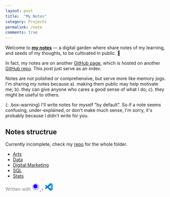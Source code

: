 ```yaml
---
layout: post
title:  "My Notes"
category: Projects
permalink: /note
comments: true
---
```


Welcome to __[my notes](/notes)__ — a digital garden where share notes of my learning, and seeds of my thoughts, to be cultivated in public. 🌱

In fact, my notes are on another [GitHub page](https://www.uniqiao.com/notes/), which is hosted on another [GitHub repo](https://github.com/qiaohuang/notes). This post just serve as an index.

Notes are not polished or comprehensive, but serve more like memory jogs. I'm sharing my notes because a). making them public may help motivate me; b). they can give anyone who cares a good sense of what I do; c). they might be useful to others.

{: .box-warning}
I'll write notes for myself "by default". So if a note seems confusing, under-explained, or don't make much sense,  I'm sorry, it's probably because I didn't write for you.

## Notes structrue

Currently incomplete, check my [repo](https://github.com/qiaohuang/notes) for the whole folder.

- [Arts](https://www.uniqiao.com/notes/Arts/)
- [Data](https://www.uniqiao.com/notes/Data/)
- [Digital Marketing](https://www.uniqiao.com/notes/Digital%20Marketing/)
- [SQL](https://www.uniqiao.com/notes/SQL/)
- [Stats](https://www.uniqiao.com/notes/Stats/)

<span style="color: gray">
Written with <a href="https://foambubble.github.io/foam/">
<img src="/projects/assets/images/foam-icon.png" alt="foam icon" title="Foam" height="24">
</a> + <a href="https://code.visualstudio.com/">
<img src="/projects/assets/images/vscode-icon.png" alt="vscode icon" title="VS Code" height="24">
</a>
</span>
